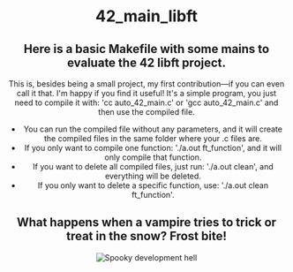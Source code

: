 
<div align="center">
<h1 align="center">42_main_libft</h1>
<h2> Here is a basic Makefile with some mains to evaluate the 42 libft project.</h2>

This is, besides being a small project, my first contribution—if you can even call it that. I'm happy if you find it useful! It's a simple program, you just need to compile it with: 'cc auto_42_main.c' or 'gcc auto_42_main.c' and then use the compiled file.

 - You can run the compiled file without any parameters, and it will create the compiled files in the same folder where your .c files are.
 - If you only want to compile one function: './a.out ft_function', and it will only compile that function.
 - If you want to delete all compiled files, just run: './a.out clean', and everything will be deleted.
 - If you only want to delete a specific function, use: './a.out clean ft_function'.
 
<h2>What happens when a vampire tries to trick or treat in the snow? Frost bite!</h2>
  
![Spooky development hell](https://img.freepik.com/vector-gratis/diseno-papel-tapiz-feliz-halloween_52683-44541.jpg?t=st=1731269465~exp=1731273065~hmac=3e11eba69c67de4cf2a12138a764337f928b58db9c687d8b83102eb6f8d855da&w=1380)
</div>


